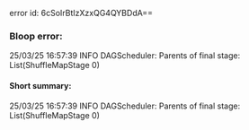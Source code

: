 error id: 6cSoIrBtIzXzxQG4QYBDdA==
### Bloop error:

25/03/25 16:57:39 INFO DAGScheduler: Parents of final stage: List(ShuffleMapStage 0)
#### Short summary: 

25/03/25 16:57:39 INFO DAGScheduler: Parents of final stage: List(ShuffleMapStage 0)